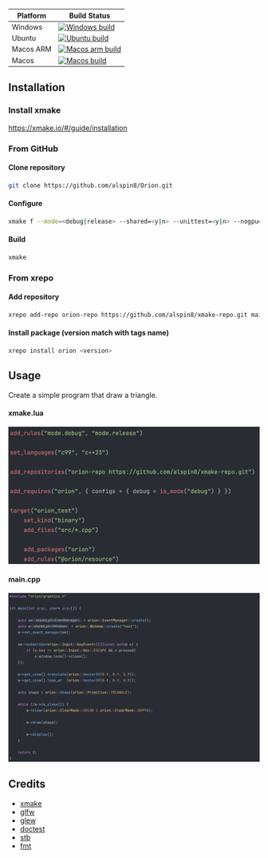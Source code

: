 | Platform  | Build Status                                                                                                                                                                   |
|-----------|--------------------------------------------------------------------------------------------------------------------------------------------------------------------------------|
| Windows   | [![Windows build](https://github.com/alspin8/Orion/actions/workflows/build-windows.yml/badge.svg)](https://github.com/alspin8/Orion/actions/workflows/build-windows.yml)       |
| Ubuntu    | [![Ubuntu build](https://github.com/alspin8/Orion/actions/workflows/build-ubuntu.yml/badge.svg)](https://github.com/alspin8/Orion/actions/workflows/build-ubuntu.yml)          |
| Macos ARM | [![Macos arm build](https://github.com/alspin8/Orion/actions/workflows/build-macos-arm.yml/badge.svg)](https://github.com/alspin8/Orion/actions/workflows/build-macos-arm.yml) |
| Macos     | [![Macos build](https://github.com/alspin8/Orion/actions/workflows/build-macos.yml/badge.svg)](https://github.com/alspin8/Orion/actions/workflows/build-macos.yml)             |


## Installation

### Install xmake
https://xmake.io/#/guide/installation

### From GitHub

#### Clone repository
````bash
git clone https://github.com/alspin8/Orion.git
````

#### Configure
````bash
xmake f --mode=<debug|release> --shared=<y|n> --unittest=<y|n> --nogpu=<y|n> --sandbox=<y|n>
````

#### Build
````bash
xmake
````

### From xrepo

#### Add repository
````bash
xrepo add-repo orion-repo https://github.com/alspin8/xmake-repo.git main
````

#### Install package (version match with tags name)
````bash
xrepo install orion <version>
````

## Usage

Create a simple program that draw a triangle.

#### xmake.lua

![xmake.png](documentation%2Fasset%2Fxmake.png)

#### main.cpp

![main.png](documentation%2Fasset%2Fmain.png)

## Credits
* [xmake](https://xmake.io/#/)
* [glfw](https://github.com/glfw/glfw.github.io)
* [glew](https://github.com/nigels-com/glew)
* [doctest](https://github.com/doctest/doctest)
* [stb](https://github.com/nothings/stb)
* [fmt](https://github.com/fmtlib/fmt)

